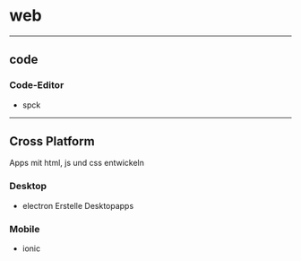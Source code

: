 # web
---
## code

### Code-Editor
- spck

---
## Cross Platform
Apps mit html, js und css entwickeln

### Desktop
- electron
Erstelle Desktopapps 

### Mobile 
- ionic
